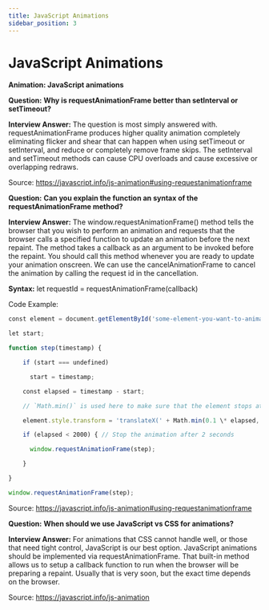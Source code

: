 ```yaml
---
title: JavaScript Animations
sidebar_position: 3
---
```


# JavaScript Animations

**Animation: JavaScript animations**

**Question:** **Why is requestAnimationFrame better than setInterval or setTimeout?**

**Interview Answer:** The question is most simply answered with. requestAnimationFrame produces higher quality animation completely eliminating flicker and shear that can happen when using setTimeout or setInterval, and reduce or completely remove frame skips. The setInterval and setTimeout methods can cause CPU overloads and cause excessive or overlapping redraws.

Source: <https://javascript.info/js-animation#using-requestanimationframe>

**Question:** **Can you explain the function an syntax of the requestAnimationFrame method?**

**Interview Answer:** The window.requestAnimationFrame() method tells the browser that you wish to perform an animation and requests that the browser calls a specified function to update an animation before the next repaint. The method takes a callback as an argument to be invoked before the repaint. You should call this method whenever you are ready to update your animation onscreen. We can use the cancelAnimationFrame to cancel the animation by calling the request id in the cancellation.

**Syntax:** let requestId = requestAnimationFrame(callback)

Code Example:

```js
const element = document.getElementById('some-element-you-want-to-animate');

let start;

function step(timestamp) {

    if (start === undefined)

      start = timestamp;

    const elapsed = timestamp - start;

    // `Math.min()` is used here to make sure that the element stops at exactly 200px.

    element.style.transform = 'translateX(' + Math.min(0.1 \* elapsed, 200) + 'px)';

    if (elapsed < 2000) { // Stop the animation after 2 seconds

      window.requestAnimationFrame(step);

    }

}

window.requestAnimationFrame(step);
```

Source: <https://javascript.info/js-animation#using-requestanimationframe>

**Question:** **When should we use JavaScript vs CSS for animations?**

**Interview Answer:** For animations that CSS cannot handle well, or those that need tight control, JavaScript is our best option. JavaScript animations should be implemented via requestAnimationFrame. That built-in method allows us to setup a callback function to run when the browser will be preparing a repaint. Usually that is very soon, but the exact time depends on the browser.

Source: <https://javascript.info/js-animation>

